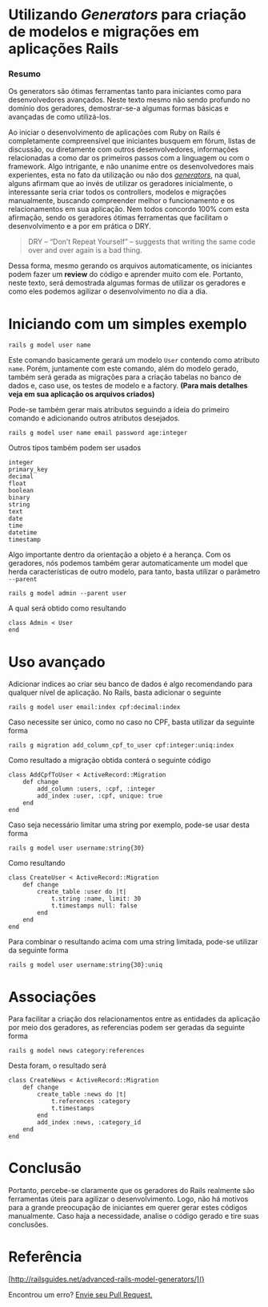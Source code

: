 # Utilizando *Generators* para criação de modelos e migrações em aplicações Rails 

### Resumo
Os generators são ótimas ferramentas tanto para iniciantes como para desenvolvedores avançados. Neste texto mesmo não sendo profundo no domínio dos geradores, demostrar-se-a algumas formas básicas e avançadas de como utilizá-los.


Ao iniciar o desenvolvimento de aplicações com Ruby on Rails é completamente compreensível que iniciantes busquem em fórum, listas de discussão, ou diretamente com outros desenvolvedores, informações relacionadas a como dar os primeiros passos com a linguagem ou com o framework. Algo intrigante, e não unanime entre os desenvolvedores mais experientes, esta no fato da utilização ou não dos *[generators](http://guides.rubyonrails.org/generators.html)*, na qual, alguns afirmam que ao invés de utilizar os geradores inicialmente, o interessante seria criar todos os controllers, modelos e migrações manualmente, buscando compreender melhor o funcionamento e os relacionamentos em sua aplicação. Nem todos concordo 100% com esta afirmação, sendo os geradores ótimas ferramentas que facilitam o desenvolvimento e a por em prática o DRY. 

> DRY – “Don’t Repeat Yourself” – suggests that writing the same code over and over again is a bad thing.

Dessa forma, mesmo gerando os arquivos automaticamente, os iniciantes podem fazer um **review** do código e aprender muito com ele. 
Portanto, neste texto, será demostrada algumas formas de utilizar os geradores e como eles podemos agilizar o desenvolvimento no dia a dia.

# Iniciando com um simples exemplo

    rails g model user name

Este comando basicamente gerará um modelo `User` contendo como atributo `name`. Porém, juntamente com este comando, além do modelo gerado, também será gerada as migrações para a criação tabelas no banco de dados e, caso use, os testes de modelo e a factory. **(Para mais detalhes veja em sua aplicação os arquivos criados)**

Pode-se também gerar mais atributos seguindo a ideia do primeiro comando e adicionando outros atributos desejados.

	rails g model user name email password age:integer

Outros tipos também podem ser usados

	integer
	primary_key
	decimal
	float
	boolean
	binary
	string
	text
	date
	time
	datetime
	timestamp

Algo importante dentro da orientação a objeto é a herança. Com os geradores, nós podemos também gerar automaticamente um model que herda características de outro modelo, para tanto, basta utilizar o parâmetro `--parent` 

	rails g model admin --parent user

A qual será obtido como resultando

	class Admin < User
	end
	
# Uso avançado

Adicionar indices ao criar seu banco de dados é algo recomendando para qualquer nível de aplicação. No Rails, basta adicionar o seguinte

	rails g model user email:index cpf:decimal:index

Caso necessite ser único, como no caso no CPF, basta utilizar da seguinte forma

	rails g migration add_column_cpf_to_user cpf:integer:uniq:index
	
Como resultado a migração obtida conterá o seguinte código 

	class AddCpfToUser < ActiveRecord::Migration
  		def change
    		add_column :users, :cpf, :integer
    		add_index :user, :cpf, unique: true
  		end
	end

Caso seja necessário limitar uma string por exemplo, pode-se usar desta forma

	rails g model user username:string{30}
	
Como resultando

	class CreateUser < ActiveRecord::Migration
  		def change
    		create_table :user do |t|
      			t.string :name, limit: 30
	      		t.timestamps null: false
    		end
  		end
	end

Para combinar o resultando acima com uma string limitada, pode-se utilizar da seguinte forma

	rails g model user username:string{30}:uniq

# Associações

Para facilitar a criação dos relacionamentos entre as entidades da aplicação por meio dos geradores, as referencias  podem ser geradas da seguinte forma

	rails g model news category:references
	
Desta foram, o resultado será

	class CreateNews < ActiveRecord::Migration
  		def change
    		create_table :news do |t|
      			t.references :category
      			t.timestamps
    		end
    		add_index :news, :category_id
  		end
	end

# Conclusão

Portanto, percebe-se claramente que os geradores do Rails realmente são ferramentas úteis para agilizar o desenvolvimento. Logo, não há motivos para a grande preocupação de iniciantes em querer gerar estes códigos manualmente. Caso haja a necessidade, analise o código gerado e tire suas conclusões.

# Referência

[http://railsguides.net/advanced-rails-model-generators/]()

Encontrou um erro? [Envie seu Pull Request.](https://github.com/luizpicolo/posts)
